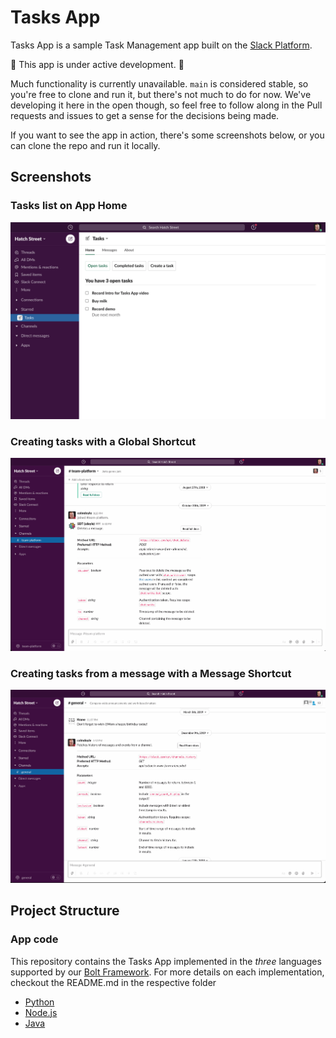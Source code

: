 # Tasks App

Tasks App is a sample Task Management app built on the [Slack Platform](https://api.slack.com). 

🚨 This app is under active development. 🚨

Much functionality is currently unavailable. `main` is considered stable, so you're free to clone and run it, but there's not much to do for now. We've developing it here in the open though, so feel free to follow along in the Pull requests and issues to get a sense for the decisions being made.

If you want to see the app in action, there's some screenshots below, or you can clone the repo and run it locally.
## Screenshots

### Tasks list on App Home
![Tasks list on App Home](./images/tasks-home-screen.png)

### Creating tasks with a Global Shortcut
![Creating tasks with a global shortcut](./images/tasks-shortcut.gif)

### Creating tasks from a message with a Message Shortcut
![Creating tasks from a message with a Message Shortcut](./images/tasks-message-shortcut.gif)

## Project Structure

### App code

This repository contains the Tasks App implemented in the *three* languages supported by our [Bolt Framework](https://api.slack.com/tools/bolt). For more details on each implementation, checkout the README.md in the respective folder

- [Python](./python)
- [Node.js](./nodejs)
- [Java](./java)

